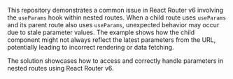 This repository demonstrates a common issue in React Router v6 involving the `useParams` hook within nested routes. When a child route uses `useParams` and its parent route also uses `useParams`, unexpected behavior may occur due to stale parameter values. The example shows how the child component might not always reflect the latest parameters from the URL, potentially leading to incorrect rendering or data fetching.

The solution showcases how to access and correctly handle parameters in nested routes using React Router v6.